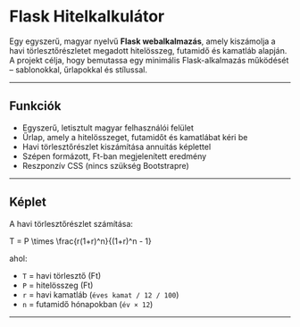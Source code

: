 # Flask Hitelkalkulátor

Egy egyszerű, magyar nyelvű **Flask webalkalmazás**, amely kiszámolja a havi törlesztőrészletet megadott hitelösszeg, futamidő és kamatláb alapján.  
A projekt célja, hogy bemutassa egy minimális Flask-alkalmazás működését – sablonokkal, űrlapokkal és stílussal.

---

## Funkciók

- Egyszerű, letisztult magyar felhasználói felület  
- Űrlap, amely a hitelösszeget, futamidőt és kamatlábat kéri be  
- Havi törlesztőrészlet kiszámítása annuitás képlettel  
- Szépen formázott, Ft-ban megjelenített eredmény  
- Reszponzív CSS (nincs szükség Bootstrapre)

---

## Képlet

A havi törlesztőrészlet számítása:


T = P \times \frac{r(1+r)^n}{(1+r)^n - 1}


ahol:
- `T` = havi törlesztő (Ft)
- `P` = hitelösszeg (Ft)
- `r` = havi kamatláb (`éves kamat / 12 / 100`)
- `n` = futamidő hónapokban (`év × 12`)

---

